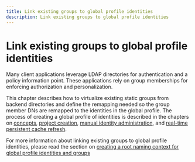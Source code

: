 ```yaml
---
title: Link existing groups to global profile identities
description: Link existing groups to global profile identities
---
```


# Link existing groups to global profile identities

Many client applications leverage LDAP directories for authentication and a policy information point. These applications rely on group memberships for enforcing authorization and personalization.

This chapter describes how to virtualize existing static groups from backend directories and define the remapping needed so the group member DNs are remapped to the identities in the global profile. The process of creating a global profile of identities is described in the chapters on [concepts](../concepts.md), [project creation](../create-projects/create-project.md), [manual identity administration](../identity-administration.md), and [real-time persistent cache refresh](../manage-persistent-cache/overview.md).

For more information about linking existing groups to global profile identities, please read the section on [creating a root naming context for global profile identities and groups](naming-context.md)

